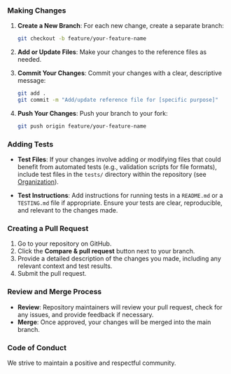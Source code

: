 ### Making Changes

1. **Create a New Branch**: For each new change, create a separate branch:
   ```bash
   git checkout -b feature/your-feature-name
   ```
2. **Add or Update Files**: Make your changes to the reference files as needed.

3. **Commit Your Changes**: Commit your changes with a clear, descriptive message:
   ```bash
   git add .
   git commit -m "Add/update reference file for [specific purpose]"
   ```

4. **Push Your Changes**: Push your branch to your fork:
   ```bash
   git push origin feature/your-feature-name
   ```

### Adding Tests

- **Test Files**: If your changes involve adding or modifying files that could benefit from automated tests (e.g., validation scripts for file formats), include test files in the `tests/` directory within the repository (see [Organization](#organization)).
  
- **Test Instructions**: Add instructions for running tests in a `README.md` or a `TESTING.md` file if appropriate. Ensure your tests are clear, reproducible, and relevant to the changes made.

### Creating a Pull Request

1. Go to your repository on GitHub.
2. Click the **Compare & pull request** button next to your branch.
3. Provide a detailed description of the changes you made, including any relevant context and test results.
4. Submit the pull request.

### Review and Merge Process

- **Review**: Repository maintainers will review your pull request, check for any issues, and provide feedback if necessary.
- **Merge**: Once approved, your changes will be merged into the main branch.

### Code of Conduct

We strive to maintain a positive and respectful community.